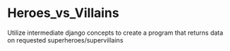 # Heroes_vs_Villains
Utilize intermediate django concepts to create a program that returns data on requested superheroes/supervillains 
